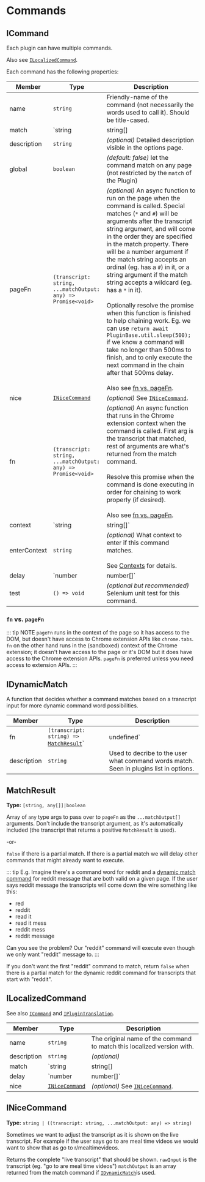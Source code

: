 # Commands
## ICommand
Each plugin can have multiple commands.

Also see [`ILocalizedCommand`](/api-reference/command.md#ilocalizedcommand).

Each command has the following properties:

|Member |    Type    | Description|
|-------|------------|-------------|
|name | `string`   | Friendly-name of the command (not necessarily the words used to call it). Should be title-cased.|
|match| `string | string[] | `[`IDynamicMatch`](/api-reference/command.md#idynamicmatch) | The word(s) the user can say to execute this command. <br><br>Make sure it's completely lowercase and without any punctuation. Use "#" in the string as an ordinal place holder. Use "*" as a wildcard placeholder. Lastly, a function [`IDynamicMatch`](/api-reference/command.md#idynamicmatch) can be used for the most advanced cases.
|description | `string` | _(optional)_ Detailed description visible in the options page.|
|global | `boolean` |  _(default: false)_ let the command match on any page (not restricted by the `match` of the Plugin)|
pageFn | `(transcript: string, ...matchOutput: any) => Promise<void>` | _(optional)_ An async function to run on the page when the command is called. Special matches (`*` and `#`) will be arguments after the transcript string argument, and will come in the order they are specified in the match property. There will be a number argument if the match string accepts an ordinal (eg. has a `#`) in it, or a string argument if the match string accepts a wildcard (eg. has a `*` in it).<br><br>Optionally resolve the promise when this function is finished to help chaining work. Eg. we can use `return await PluginBase.util.sleep(500);` if we know a command will take no longer than 500ms to finish, and to only execute the next command in the chain after that 500ms delay.<br><br> Also see [fn vs. pageFn](/api-reference/command.md#fn-vs-pagefn).
|nice | [`INiceCommand`](/api-reference/command.md#inicecommand) |  _(optional)_ See [`INiceCommand`](/api-reference/command.md#inicecommand).|
|fn | `(transcript: string, ...matchOutput: any) => Promise<void>` | _(optional)_ An async function that runs in the Chrome extension context when the command is called. First arg is the transcript that matched, rest of arguments are what's returned from the match command. <br><br>Resolve this promise when the command is done executing in order for chaining to work properly (if desired).<br><br> Also see [fn vs. pageFn](/api-reference/command.md#fn-vs-pagefn).|
|context| `string | string[]` | _(default: 'default')_  What context(s) this command works in. <br><br> See [Contexts](/contexts.md) for details.|
|enterContext| `string` | _(optional)_ What context to enter if this command matches.<br><br> See [Contexts](/contexts.md) for details.|
|delay | `number | number[]` | _(optional)_ How long to wait for additional input for before executing this command. Overrides delay that is built-in for commands with match strings that end in ordinals or wildcards. <br><br> Useful for when you want to allow time for more words to come through. <br><br> Use an array with indices that correspond to the different match strings if you should have different delays based on the match string.<br><br>Use 0 to override dynamically calculated delay and to execute command immediately on match.|
|test | `() => void` | _(optional but recommended)_ Selenium unit test for this command.|

### `fn` vs. `pageFn`
::: tip NOTE
`pageFn` runs in the context of the page so it has access to the DOM, but doesn't have access to Chrome extension APIs like `chrome.tabs`. `fn` on the other hand runs in the (sandboxed) context of the Chrome extension; it doesn't have access to the page or it's DOM but it does have access to the Chrome extension APIs. `pageFn` is preferred unless you need access to extension APIs.
:::


## IDynamicMatch

A function that decides whether a command matches based on a transcript input for more dynamic command word possibilities.

Member | Type | Description
-------|------|---------------
fn | `(transcript: string) => `[`MatchResult`](/api-reference/command.md#matchresult)`| undefined` | A function that takes in the transcript and returns a [`MatchResult`](/api-reference/command.md#matchresult)if the command should execute on the given transcript.
description | `string` | Used to decribe to the user what command words match. Seen in plugins list in options.

## MatchResult

**Type:** `[string, any[]]|boolean`

Array of `any` type args to pass over to `pageFn` as the `...matchOutput[]` arguments. Don't include the transcript argument, as it's automatically included (the transcript that returns a positive `MatchResult` is used).


-or-


`false` if there is a partial match. If there is a partial match we will delay other commands that might already want to execute.

::: tip E.g.
Imagine there's a command word for <span class="voice-cmd">reddit</span> and a [dynamic match command](/api-reference/command.md#idynamicmatch) for <span class="voice-cmd">reddit message</span> that are both valid on a given page. If the user says <span class="voice-cmd">reddit message</span> the transcripts will come down the wire something like this:

 - red
 - reddit
 - read it
 - read it mess
 - reddit mess
 - reddit message

 Can you see the problem? Our "reddit" command will execute even though we only want "reddit" message to.
:::

If you don't want the first "reddit" command to match, return `false` when there is a partial match for the dynamic <span class="voice-cmd">reddit</span> command for transcripts that start with "reddit".

## ILocalizedCommand

See also [`ICommand`](/api-reference/command.md#icommand) and [`IPluginTranslation`](/api-reference/pluginbase.md#iplugintranslation).


Member | Type       | Description
-------|------------|-------------
name   | `string`   | The original name of the command to match this localized version with.
description | `string` | _(optional)_
match  | `string | string[] |`[`IDynamicMatch`](/api-reference/command.md#idynamicmatch) | The way localized version of command match can be completely different from the base English version.
delay | `number | number[]` | _(optional)_ Delays for a localized version of a command can be completely different from the base English version.
nice | [`INiceCommand`](/api-reference/command.md#inicecommand) | _(optional)_ See [`INiceCommand`](/api-reference/command.md#inicecommand).

## INiceCommand

**Type:** `string | ((transcript: string, ...matchOutput: any) => string)`


Sometimes we want to adjust the transcript as it is shown on the live transcript. For example if the user says <span class="voice-cmd">go to are meal time videos</span> we would want to show that as <span class="voice-cmd">go to r/mealtimevideos</span>.

Returns the complete "live transcript" that should be shown. `rawInput` is the transcript (eg. "go to are meal time videos") `matchOutput` is an array returned from the match command if [`IDynamicMatch`](/api-reference/command.md#idynamicmatch)is used.

